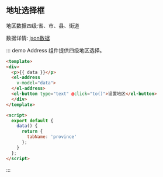 <script>
  export default {
    data() {
      return {
        tabName: 'province',
        data: {}
      }
    },
    methods: {
      to() {
        this.data = { "0": { "id": "3", "text": "河北" }, "1": { "id": "81", "text": "衡水市" }, "2": { "id": "1262", "text": "安平县" }, "3": { "id": "6848", "text": "大子文乡" } };
      }
    }
  };
</script>

## 地址选择框

地区数据四级:省、市、县、街道

数据详情: [json数据](http://passport.weihuo.top/address.json "json数据")


::: demo Address 组件提供四级地区选择。
```html
<template>
<div>
  <p>{{ data }}</p>
  <el-address
    v-model="data">
  </el-address>
  <el-button type="text" @click="to()">设置地区</el-button>
  </div>
</template>

<script>
  export default {
    data() {
      return {
        tabName: 'province'
      };
    }
  };
</script>
```
:::

<style>
  .el-address {
    width:450px;
    margin: 20px 0 0;
  }
</style>